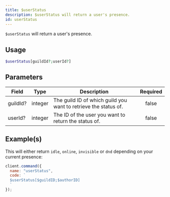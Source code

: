 ```yaml
---
title: $userStatus
description: $userStatus will return a user's presence.
id: userStatus
---
```


`$userStatus` will return a user's presence.

## Usage

```php
$userStatus[guildId?;userId?]
```

## Parameters

| Field    | Type    | Description                                                     | Required |
| -------- | ------- | --------------------------------------------------------------- | :------: |
| guildId? | integer | The guild ID of which guild you want to retrieve the status of. |  false   |
| userId?  | integer | The ID of the user you want to return the status of.            |  false   |

## Example(s)

This will either return `idle`, `online`, `invisible` or `dnd` depending on your current presence:

```javascript
client.command({
  name: "userStatus",
  code: `
  $userStatus[$guildID;$authorID]
  `
});
```
